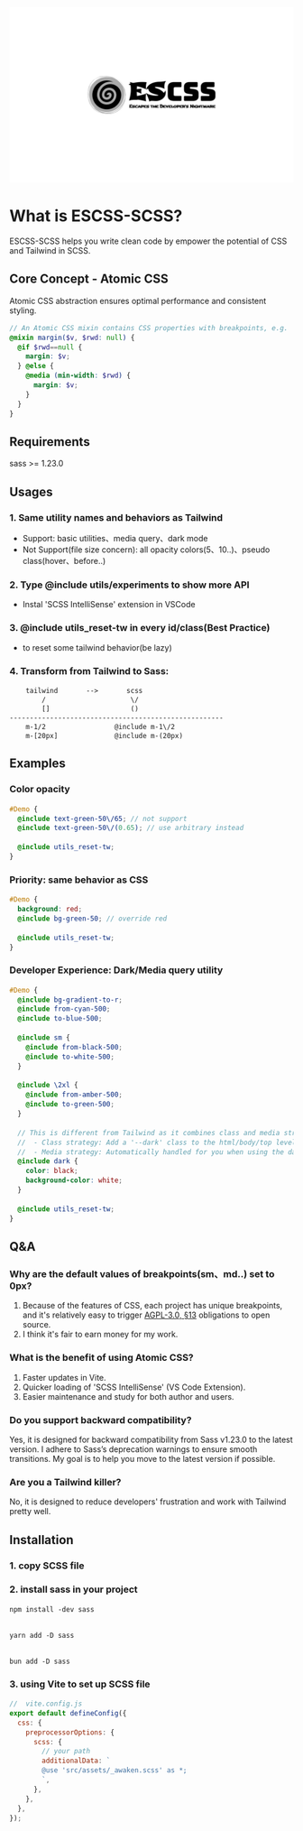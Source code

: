 ![logo](/src/assets/logo.png)

# What is ESCSS-SCSS?

ESCSS-SCSS helps you write clean code by empower the potential of CSS and Tailwind in SCSS.

## Core Concept - Atomic CSS

Atomic CSS abstraction ensures optimal performance and consistent styling.

```scss
// An Atomic CSS mixin contains CSS properties with breakpoints, e.g.
@mixin margin($v, $rwd: null) {
  @if $rwd==null {
    margin: $v;
  } @else {
    @media (min-width: $rwd) {
      margin: $v;
    }
  }
}
```

## Requirements

sass >= 1.23.0

## Usages

### 1. Same utility names and behaviors as Tailwind

- Support: basic utilities、media query、dark mode
- Not Support(file size concern): all opacity colors(5、10..)、pseudo class(hover、before..)

### 2. Type @include utils/experiments to show more API

- Instal 'SCSS IntelliSense' extension in VSCode

### 3. @include utils_reset-tw in every id/class(Best Practice)

- to reset some tailwind behavior(be lazy)

### 4. Transform from Tailwind to Sass:

```
    tailwind       -->       scss
        /                     \/
        []                    ()
-----------------------------------------------------
    m-1/2                 @include m-1\/2
    m-[20px]              @include m-(20px)
```

## Examples

### Color opacity

```scss
#Demo {
  @include text-green-50\/65; // not support
  @include text-green-50\/(0.65); // use arbitrary instead

  @include utils_reset-tw;
}
```

### Priority: same behavior as CSS

```scss
#Demo {
  background: red;
  @include bg-green-50; // override red

  @include utils_reset-tw;
}
```

### Developer Experience: Dark/Media query utility

```scss
#Demo {
  @include bg-gradient-to-r;
  @include from-cyan-500;
  @include to-blue-500;

  @include sm {
    @include from-black-500;
    @include to-white-500;
  }

  @include \2xl {
    @include from-amber-500;
    @include to-green-500;
  }

  // This is different from Tailwind as it combines class and media strategies:
  //  - Class strategy: Add a '--dark' class to the html/body/top level, and toggle the class using JavaScript.
  //  - Media strategy: Automatically handled for you when using the dark utility. Only be triggered if the user has set their browser to dark mode.
  @include dark {
    color: black;
    background-color: white;
  }

  @include utils_reset-tw;
}
```

## Q&A

### Why are the default values of breakpoints(sm、md..) set to 0px?

1. Because of the features of CSS, each project has unique breakpoints, and it's relatively easy to trigger [AGPL-3.0, §13](https://www.gnu.org/licenses/agpl-3.0.en.html) obligations to open source.
2. I think it's fair to earn money for my work.

### What is the benefit of using Atomic CSS?

1. Faster updates in Vite.
2. Quicker loading of 'SCSS IntelliSense' (VS Code Extension).
3. Easier maintenance and study for both author and users.

### Do you support backward compatibility?

Yes, it is designed for backward compatibility from Sass v1.23.0 to the latest version. I adhere to Sass’s deprecation warnings to ensure smooth transitions. My goal is to help you move to the latest version if possible.

### Are you a Tailwind killer?

No, it is designed to reduce developers' frustration and work with Tailwind pretty well.

## Installation

### 1. copy SCSS file

### 2. install sass in your project

```shell
npm install -dev sass
```

```shell

yarn add -D sass

```

```shell

bun add -D sass

```

### 3. using Vite to set up SCSS file

```js
//  vite.config.js
export default defineConfig({
  css: {
    preprocessorOptions: {
      scss: {
        // your path
        additionalData: `
        @use 'src/assets/_awaken.scss' as *;
        `,
      },
    },
  },
});
```
